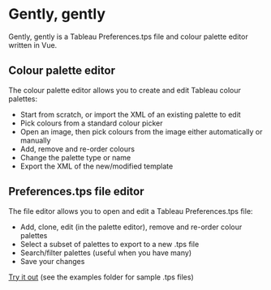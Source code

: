 # Gently, gently

Gently, gently is a Tableau Preferences.tps file and colour palette editor written in Vue.

## Colour palette editor

The colour palette editor allows you to create and edit Tableau colour palettes:

- Start from scratch, or import the XML of an existing palette to edit
- Pick colours from a standard colour picker
- Open an image, then pick colours from the image either automatically or manually
- Add, remove and re-order colours
- Change the palette type or name
- Export the XML of the new/modified template

## Preferences.tps file editor

The file editor allows you to open and edit a Tableau Preferences.tps file:

- Add, clone, edit (in the palette editor), remove and re-order colour palettes
- Select a subset of palettes to export to a new .tps file
- Search/filter palettes (useful when you have many)
- Save your changes

[Try it out](https://gentlygently.github.io/) (see the examples folder for sample .tps files)
